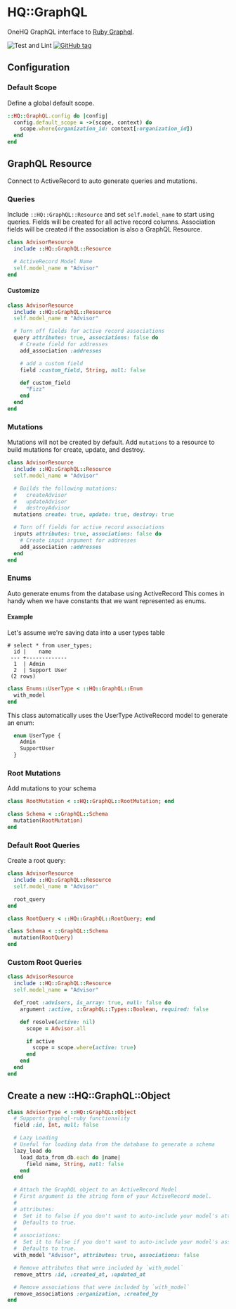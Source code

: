 # HQ::GraphQL

OneHQ GraphQL interface to [Ruby Graphql](https://github.com/rmosolgo/graphql-ruby).

![Test and Lint](https://github.com/OneHQ/hq-graphql/workflows/Test%20and%20Lint/badge.svg)
[![GitHub tag](https://img.shields.io/github/tag/OneHQ/hq-graphql.svg)](https://github.com/OneHQ/hq-graphql)

## Configuration

### Default Scope
Define a global default scope.

```ruby
::HQ::GraphQL.config do |config|
  config.default_scope = ->(scope, context) do
    scope.where(organization_id: context[:organization_id])
  end
end
```

## GraphQL Resource
Connect to ActiveRecord to auto generate queries and mutations.

### Queries
Include `::HQ::GraphQL::Resource` and set `self.model_name` to start using queries.
Fields will be created for all active record columns. Association fields will be created if the association
is also a GraphQL Resource.

```ruby
class AdvisorResource
  include ::HQ::GraphQL::Resource

  # ActiveRecord Model Name
  self.model_name = "Advisor"
end
```

#### Customize
```ruby
class AdvisorResource
  include ::HQ::GraphQL::Resource
  self.model_name = "Advisor"

  # Turn off fields for active record associations
  query attributes: true, associations: false do
    # Create field for addresses
    add_association :addresses

    # add a custom field
    field :custom_field, String, null: false

    def custom_field
      "Fizz"
    end
  end
end
```

### Mutations
Mutations will not be created by default. Add `mutations` to a resource to build mutations for create, update, and destroy.

```ruby
class AdvisorResource
  include ::HQ::GraphQL::Resource
  self.model_name = "Advisor"

  # Builds the following mutations:
  #   createAdvisor
  #   updateAdvisor
  #   destroyAdvisor
  mutations create: true, update: true, destroy: true

  # Turn off fields for active record associations
  inputs attributes: true, associations: false do
    # Create input argument for addresses
    add_association :addresses
  end
end
```

### Enums
Auto generate enums from the database using ActiveRecord
This comes in handy when we have constants that we want represented as enums.

#### Example
Let's assume we're saving data into a user types table
```postgresl
# select * from user_types;
  id |    name    
 --- +-------------
  1  | Admin  
  2  | Support User
 (2 rows)
```

```ruby
class Enums::UserType < ::HQ::GraphQL::Enum
  with_model
end
```
This class automatically uses the UserType ActiveRecord model to generate an enum:
```graphql
  enum UserType {
    Admin
    SupportUser
  }
```

### Root Mutations
Add mutations to your schema

```ruby
class RootMutation < ::HQ::GraphQL::RootMutation; end

class Schema < ::GraphQL::Schema
  mutation(RootMutation)
end
```

### Default Root Queries
Create a root query:
```ruby
class AdvisorResource
  include ::HQ::GraphQL::Resource
  self.model_name = "Advisor"

  root_query
end

class RootQuery < ::HQ::GraphQL::RootQuery; end

class Schema < ::GraphQL::Schema
  mutation(RootQuery)
end
```

### Custom Root Queries
```ruby
class AdvisorResource
  include ::HQ::GraphQL::Resource
  self.model_name = "Advisor"

  def_root :advisors, is_array: true, null: false do
    argument :active, ::GraphQL::Types::Boolean, required: false

    def resolve(active: nil)
      scope = Advisor.all

      if active
        scope = scope.where(active: true)
      end
    end
  end
end
```

## Create a new ::HQ::GraphQL::Object
```ruby
class AdvisorType < ::HQ::GraphQL::Object
  # Supports graphql-ruby functionality
  field :id, Int, null: false

  # Lazy Loading
  # Useful for loading data from the database to generate a schema
  lazy_load do
    load_data_from_db.each do |name|
      field name, String, null: false
    end
  end

  # Attach the GraphQL object to an ActiveRecord Model
  # First argument is the string form of your ActiveRecord model.
  #
  # attributes:
  #  Set it to false if you don't want to auto-include your model's attributes.
  #  Defaults to true.
  #
  # associations:
  #  Set it to false if you don't want to auto-include your model's associations.
  #  Defaults to true.
  with_model "Advisor", attributes: true, associations: false

  # Remove attributes that were included by `with_model`
  remove_attrs :id, :created_at, :updated_at

  # Remove associations that were included by `with_model`
  remove_associations :organization, :created_by
end
```
